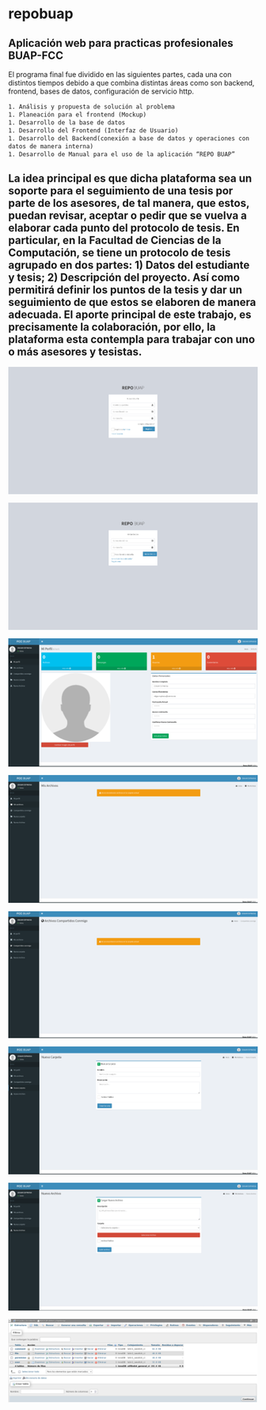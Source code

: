 # repobuap
## Aplicación web para practicas profesionales BUAP-FCC 

El programa final fue dividido en las siguientes partes, cada una con distintos tiempos debido a que combina distintas áreas como son backend, frontend, bases de datos, configuración de servicio http.

    1. Análisis y propuesta de solución al problema
    1. Planeación para el frontend (Mockup)
    1. Desarrollo de la base de datos
    1. Desarrollo del Frontend (Interfaz de Usuario)
    1. Desarrollo del Backend(conexión a base de datos y operaciones con datos de manera interna)
    1. Desarrollo de Manual para el uso de la aplicación “REPO BUAP”

## La idea principal es que dicha plataforma sea un soporte para el seguimiento de una tesis por parte de los asesores, de tal manera, que estos, puedan revisar, aceptar o pedir que se vuelva a elaborar cada punto del protocolo de tesis. En particular, en la Facultad de Ciencias de la Computación, se tiene un protocolo de tesis agrupado en dos partes: 1) Datos del estudiante y tesis; 2) Descripción del proyecto. Así como permitirá definir los puntos de la tesis y dar un seguimiento de que estos se elaboren de manera adecuada. El aporte principal de este trabajo, es precisamente la colaboración, por ello, la plataforma esta contempla para trabajar con uno o más asesores y tesistas.

![Screenshot](0.png)

![Screenshot](1.png)

![Screenshot](2.png)

![Screenshot](3.png)

![Screenshot](4.png)

![Screenshot](5.png)

![Screenshot](6.png)

![Screenshot](7.png)
